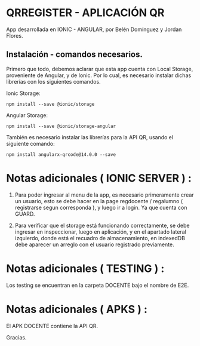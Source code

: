 # QRREGISTER - APLICACIÓN QR 

App desarrollada en IONIC - ANGULAR, por Belén Domínguez y Jordan Flores.

## Instalación - comandos necesarios. 

Primero que todo, debemos aclarar que esta app cuenta con Local Storage, proveniente de Angular, y de Ionic. Por lo cual, es necesario instalar dichas librerías con los siguientes comandos.

Ionic Storage: 

```
npm install --save @ionic/storage
```

Angular Storage: 
```
npm install --save @ionic/storage-angular
```


También es necesario instalar las librerías para la API QR, usando el siguiente comando:
```
npm install angularx-qrcode@14.0.0 --save
```

# Notas adicionales ( IONIC SERVER ) :

1.  Para poder ingresar al menu de la app, es necesario primeramente crear un usuario, esto se debe hacer en la page regdocente / regalumno ( registrarse segun corresponda ), y luego ir a login. Ya que cuenta con GUARD. 

2.	Para verificar que el storage está funcionando correctamente, se debe ingresar en inspeccionar, luego en aplicación, y en el apartado lateral izquierdo, donde está el recuadro de almacenamiento, en indexedDB debe aparecer un arreglo con el usuario registrado previamente.

# Notas adicionales ( TESTING ) :

Los testing se encuentran en la carpeta DOCENTE bajo el nombre de E2E.

# Notas adicionales ( APKS ) :

El APK DOCENTE contiene la API QR.

Gracias.
